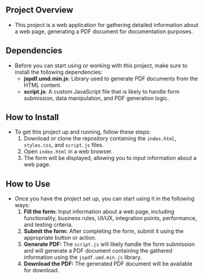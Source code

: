 ## Project Overview

* This project is a web application for gathering detailed information about a web page, generating a PDF document for documentation purposes. 

## Dependencies

* Before you can start using or working with this project, make sure to install the following dependencies:
    * **jspdf.umd.min.js**: Library used to generate PDF documents from the HTML content.
    * **script.js**: A custom JavaScript file that is likely to handle form submission, data manipulation, and PDF generation logic. 


## How to Install

* To get this project up and running, follow these steps:
    1. Download or clone the repository containing the `index.html`, `styles.css`, and `script.js` files.
    2. Open `index.html` in a web browser. 
    3. The form will be displayed, allowing you to input information about a web page. 

## How to Use

* Once you have the project set up, you can start using it in the following ways:
    1. **Fill the form:** Input information about a web page, including functionality, business rules, UI/UX, integration points, performance, and testing criteria.
    2. **Submit the form:** After completing the form, submit it using the appropriate button or action.
    3. **Generate PDF:** The `script.js` will likely handle the form submission and will generate a PDF document containing the gathered information using the `jspdf.umd.min.js` library.
    4. **Download the PDF:** The generated PDF document will be available for download. 
